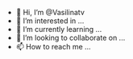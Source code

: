 - 👋 Hi, I’m @Vasilinatv
- 👀 I’m interested in ...
- 🌱 I’m currently learning ...
- 💞️ I’m looking to collaborate on ...
- 📫 How to reach me ...

<!---
Vasilinatv/Vasilinatv is a ✨ special ✨ repository because its `README.md` (this file) appears on your GitHub profile.
You can click the Preview link to take a look at your changes.
--->
